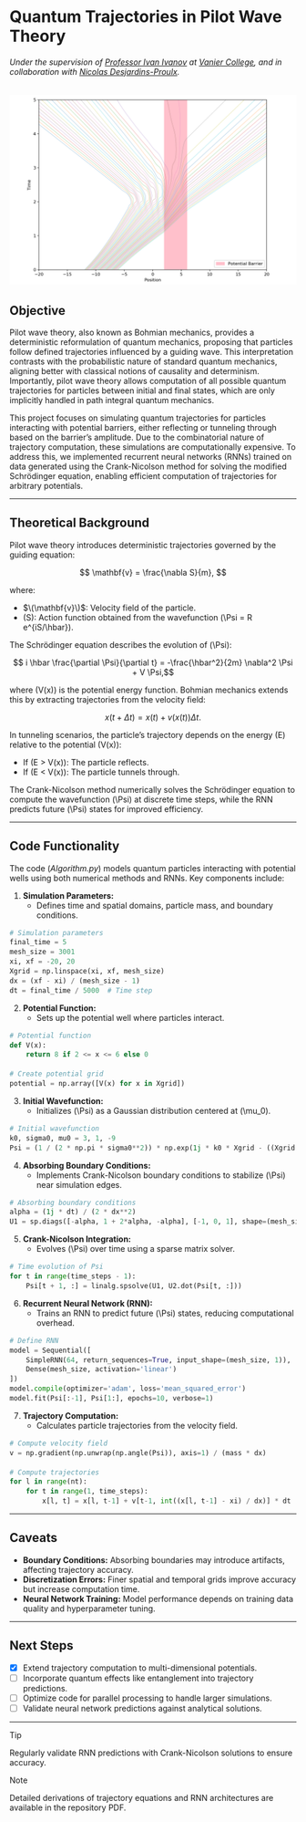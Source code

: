 # Quantum Trajectories in Pilot Wave Theory
###### Under the supervision of [Professor Ivan Ivanov](https://euclid.vaniercollege.qc.ca/~iti/) at [Vanier College](https://www.vaniercollege.qc.ca/), and in collaboration with [Nicolas Desjardins-Proulx](https://kildealab.com/author/nicolas-desjardins-proulx/).

![Rectangular Potential Well](https://github.com/IsolatedSingularity/Quantum-Trajectories/blob/main/Plots/RectangularPotentialWell.png?raw=true)

## Objective

Pilot wave theory, also known as Bohmian mechanics, provides a deterministic reformulation of quantum mechanics, proposing that particles follow defined trajectories influenced by a guiding wave. This interpretation contrasts with the probabilistic nature of standard quantum mechanics, aligning better with classical notions of causality and determinism. Importantly, pilot wave theory allows computation of all possible quantum trajectories for particles between initial and final states, which are only implicitly handled in path integral quantum mechanics.

This project focuses on simulating quantum trajectories for particles interacting with potential barriers, either reflecting or tunneling through based on the barrier’s amplitude. Due to the combinatorial nature of trajectory computation, these simulations are computationally expensive. To address this, we implemented recurrent neural networks (RNNs) trained on data generated using the Crank-Nicolson method for solving the modified Schrödinger equation, enabling efficient computation of trajectories for arbitrary potentials.

---

## Theoretical Background

Pilot wave theory introduces deterministic trajectories governed by the guiding equation:

$$
\mathbf{v} = \frac{\nabla S}{m},
$$

where:

- $\(\mathbf{v}\)$: Velocity field of the particle.
- \(S\): Action function obtained from the wavefunction \(\Psi = R e^{iS/\hbar}\).

The Schrödinger equation describes the evolution of \(\Psi\):

$$
i \hbar \frac{\partial \Psi}{\partial t} = -\frac{\hbar^2}{2m} \nabla^2 \Psi + V \Psi,$$

where \(V(x)\) is the potential energy function. Bohmian mechanics extends this by extracting trajectories from the velocity field:

$$
x(t + \Delta t) = x(t) + v(x(t)) \Delta t.$$

In tunneling scenarios, the particle’s trajectory depends on the energy \(E\) relative to the potential \(V(x)\):

- If \(E > V(x)\): The particle reflects.
- If \(E < V(x)\): The particle tunnels through.

The Crank-Nicolson method numerically solves the Schrödinger equation to compute the wavefunction \(\Psi\) at discrete time steps, while the RNN predicts future \(\Psi\) states for improved efficiency.

---

## Code Functionality

The code (*Algorithm.py*) models quantum particles interacting with potential wells using both numerical methods and RNNs. Key components include:

1. **Simulation Parameters:**
   - Defines time and spatial domains, particle mass, and boundary conditions.

```python
# Simulation parameters
final_time = 5
mesh_size = 3001
xi, xf = -20, 20
Xgrid = np.linspace(xi, xf, mesh_size)
dx = (xf - xi) / (mesh_size - 1)
dt = final_time / 5000  # Time step
```

2. **Potential Function:**
   - Sets up the potential well where particles interact.

```python
# Potential function
def V(x):
    return 8 if 2 <= x <= 6 else 0

# Create potential grid
potential = np.array([V(x) for x in Xgrid])
```

3. **Initial Wavefunction:**
   - Initializes \(\Psi\) as a Gaussian distribution centered at \(\mu_0\).

```python
# Initial wavefunction
k0, sigma0, mu0 = 3, 1, -9
Psi = (1 / (2 * np.pi * sigma0**2)) * np.exp(1j * k0 * Xgrid - ((Xgrid - mu0) / (2 * sigma0))**2)
```

4. **Absorbing Boundary Conditions:**
   - Implements Crank-Nicolson boundary conditions to stabilize \(\Psi\) near simulation edges.

```python
# Absorbing boundary conditions
alpha = (1j * dt) / (2 * dx**2)
U1 = sp.diags([-alpha, 1 + 2*alpha, -alpha], [-1, 0, 1], shape=(mesh_size, mesh_size)).tocsc()
```

5. **Crank-Nicolson Integration:**
   - Evolves \(\Psi\) over time using a sparse matrix solver.

```python
# Time evolution of Psi
for t in range(time_steps - 1):
    Psi[t + 1, :] = linalg.spsolve(U1, U2.dot(Psi[t, :]))
```

6. **Recurrent Neural Network (RNN):**
   - Trains an RNN to predict future \(\Psi\) states, reducing computational overhead.

```python
# Define RNN
model = Sequential([
    SimpleRNN(64, return_sequences=True, input_shape=(mesh_size, 1)),
    Dense(mesh_size, activation='linear')
])
model.compile(optimizer='adam', loss='mean_squared_error')
model.fit(Psi[:-1], Psi[1:], epochs=10, verbose=1)
```

7. **Trajectory Computation:**
   - Calculates particle trajectories from the velocity field.

```python
# Compute velocity field
v = np.gradient(np.unwrap(np.angle(Psi)), axis=1) / (mass * dx)

# Compute trajectories
for l in range(nt):
    for t in range(1, time_steps):
        x[l, t] = x[l, t-1] + v[t-1, int((x[l, t-1] - xi) / dx)] * dt
```

---

## Caveats

- **Boundary Conditions:** Absorbing boundaries may introduce artifacts, affecting trajectory accuracy.
- **Discretization Errors:** Finer spatial and temporal grids improve accuracy but increase computation time.
- **Neural Network Training:** Model performance depends on training data quality and hyperparameter tuning.

---

## Next Steps

- [x] Extend trajectory computation to multi-dimensional potentials.
- [ ] Incorporate quantum effects like entanglement into trajectory predictions.
- [ ] Optimize code for parallel processing to handle larger simulations.
- [ ] Validate neural network predictions against analytical solutions.

---

> [!TIP]
> Regularly validate RNN predictions with Crank-Nicolson solutions to ensure accuracy.

> [!NOTE]
> Detailed derivations of trajectory equations and RNN architectures are available in the repository PDF.

